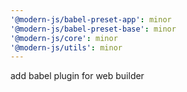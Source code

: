 ```yaml
---
'@modern-js/babel-preset-app': minor
'@modern-js/babel-preset-base': minor
'@modern-js/core': minor
'@modern-js/utils': minor
---
```


add babel plugin for web builder
